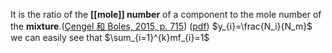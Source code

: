 It is the ratio of the **[[mole]] number** of a component to the mole number of the **mixture**.([Çengel 和 Boles, 2015, p. 715](zotero://select/library/items/FCMSUVW2)) ([pdf](zotero://open-pdf/library/items/DFP6L6PZ?page=715&annotation=CYGZTY6S))
$y_{i}=\frac{N_i}{N_m}$  we can easily see that $\sum_{i=1}^{k}mf_{i}=1$ 